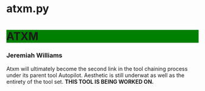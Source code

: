 # atxm.py
<html>
<h1 style='background-color:green'>ATXM</h1>
<h3>Jeremiah Williams</h3>
<body>
  <p>Atxm will ultimately become the second link in the tool chaining process under its parent tool Autopilot. <a ref=https://github.com/n000b-n000b/autopilot.git>
     Aesthetic is still underwat as well as the entirety of the tool set. <strong>THIS TOOL IS BEING WORKED ON.</strong></p>
</body>
</html>
